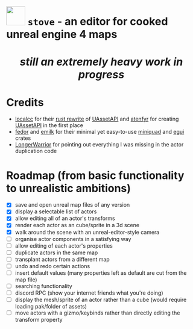 # <img src="assets/pot.ico" width="50" /> `stove` - an editor for cooked unreal engine 4 maps
*<h1 align="center">still an extremely heavy work in progress</h1>*
# Credits
- [localcc](https://github.com/localcc) for their [rust rewrite](https://github.com/AstroTechies/unrealmodding/tree/main/unreal_asset) of [UAssetAPI](https://github.com/atenfyr/UAssetAPI) and [atenfyr](https://github.com/atenfyr) for creating [UAssetAPI](https://github.com/atenfyr/UAssetAPI) in the first place
- [fedor](https://github.com/not-fl3) and [emilk](https://github.com/emilk) for their minimal yet easy-to-use [miniquad](https://crates.io/crates/miniquad) and [egui](https://crates.io/crates/egui) crates
- [LongerWarrior](https://github.com/LongerWarrior) for pointing out everything I was missing in the actor duplication code
# Roadmap (from basic functionality to unrealistic ambitions)
- [x] save and open unreal map files of any version
- [x] display a selectable list of actors
- [x] allow editing all of an actor's transforms
- [x] render each actor as an cube/sprite in a 3d scene
- [x] walk around the scene with an unreal-editor-style camera
- [ ] organise actor components in a satisfying way
- [ ] allow editing of each actor's properties
- [ ] duplicate actors in the same map
- [ ] transplant actors from a different map
- [ ] undo and redo certain actions
- [ ] insert default values (many properties left as default are cut from the map file)
- [ ] searching functionality
- [ ] discord RPC (show your internet friends what you're doing)
- [ ] display the mesh/sprite of an actor rather than a cube (would require loading pak/folder of assets)
- [ ] move actors with a gizmo/keybinds rather than directly editing the transform property
